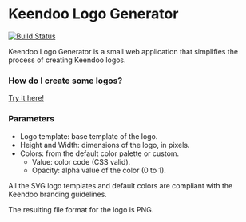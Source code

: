 # Keendoo Logo Generator

[![Build Status](https://travis-ci.org/nicolaschaillot/keendoo-logo-generator.svg?branch=master)](https://travis-ci.org/nicolaschaillot/keendoo-logo-generator)

Keendoo Logo Generator is a small web application that simplifies the process of creating Keendoo logos.

### How do I create some logos?

[Try it here!](https://nicolaschaillot.github.io/keendoo-logo-generator/) 

### Parameters

- Logo template: base template of the logo.
- Height and Width: dimensions of the logo, in pixels.
- Colors: from the default color palette or custom.
  - Value: color code (CSS valid).
  - Opacity: alpha value of the color (0 to 1).

All the SVG logo templates and default colors are compliant with the Keendoo branding guidelines.

The resulting file format for the logo is PNG.
